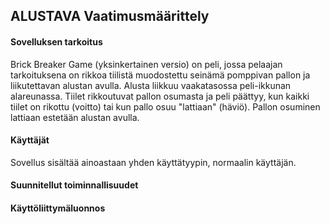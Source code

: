 ## ALUSTAVA Vaatimusmäärittely ##


#### Sovelluksen tarkoitus ####

Brick Breaker Game (yksinkertainen versio) on peli, jossa pelaajan tarkoituksena on rikkoa tiilistä muodostettu seinämä pomppivan pallon ja liikutettavan alustan avulla. Alusta liikkuu vaakatasossa peli-ikkunan alareunassa. Tiilet rikkoutuvat pallon osumasta ja peli päättyy, kun kaikki tiilet on rikottu (voitto) tai kun pallo osuu "lattiaan" (häviö). Pallon osuminen lattiaan estetään alustan avulla.

#### Käyttäjät ##

Sovellus sisältää ainoastaan yhden käyttätyypin, normaalin käyttäjän.

#### Suunnitellut toiminnallisuudet ##

#### Käyttöliittymäluonnos ##
